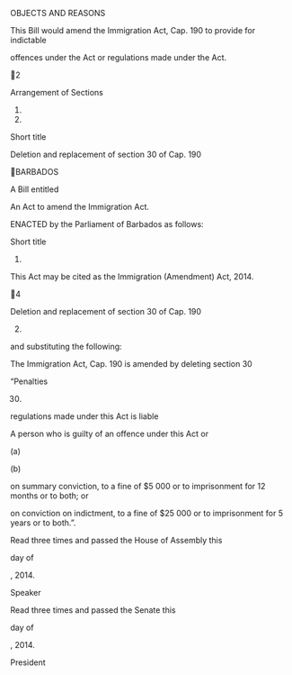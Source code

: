 OBJECTS AND REASONS

This Bill would amend the Immigration Act, Cap. 190 to provide for indictable

offences under the Act or regulations made under the Act.

2

Arrangement of Sections

1.

2.

Short title

Deletion and replacement of section 30 of Cap. 190

BARBADOS

A Bill entitled

An Act to amend the Immigration Act.

ENACTED by the Parliament of Barbados as follows:

Short title

1.

This Act may be cited as the Immigration (Amendment) Act, 2014.

4

Deletion and replacement of section 30 of Cap. 190

2.
and substituting the following:

The Immigration Act, Cap. 190 is amended by deleting section 30

“Penalties

30.
regulations made under this Act is liable

A  person  who  is  guilty  of  an  offence  under  this  Act  or

(a)

(b)

on  summary  conviction,  to  a  fine  of  $5  000  or  to
imprisonment for 12 months or to both; or

on  conviction  on  indictment,  to  a  fine  of  $25  000  or  to
imprisonment for 5 years or to both.”.

Read three times and passed the House of Assembly this

day of

, 2014.

Speaker

Read three times and passed the Senate this

day of

, 2014.

President

